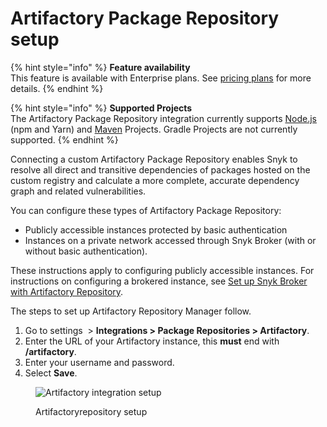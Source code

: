 # Artifactory Package Repository setup

{% hint style="info" %}
**Feature availability**\
This feature is available with Enterprise plans. See [pricing plans](https://snyk.io/plans/) for more details.
{% endhint %}

{% hint style="info" %}
**Supported Projects**\
The Artifactory Package Repository integration currently supports [Node.js](../../../scan-application-code/supported-languages-and-frameworks/javascript.md#supported-frameworks-and-package-managers) (npm and Yarn) and [Maven](broken-reference) Projects. Gradle Projects are not currently supported.
{% endhint %}

Connecting a custom Artifactory Package Repository enables Snyk to resolve all direct and transitive dependencies of packages hosted on the custom registry and calculate a more complete, accurate dependency graph and related vulnerabilities.

You can configure these types of Artifactory Package Repository:

* Publicly accessible instances protected by basic authentication
* Instances on a private network accessed through Snyk Broker (with or without basic authentication).

These instructions apply to configuring publicly accessible instances. For instructions on configuring a brokered instance, see [Set up Snyk Broker with Artifactory Repository](../../../enterprise-setup/snyk-broker/install-and-configure-snyk-broker/artifactory-repository-install-and-configure-broker/set-up-snyk-broker-with-artifactory-repository.md).

The steps to set up Artifactory Repository Manager follow.

1. Go to settings <img src="../../../.gitbook/assets/cog_icon.png" alt="" data-size="line"> > **Integrations > Package Repositories > Artifactory**.
2. Enter the URL of your Artifactory instance, this **must** end with **/artifactory**.
3. Enter your username and password.
4. Select **Save**.

<figure><img src="../../../.gitbook/assets/screenshot_2020-04-17_at_14.38.12.png" alt="Artifactory integration setup"><figcaption><p>Artifactoryrepository setup</p></figcaption></figure>
